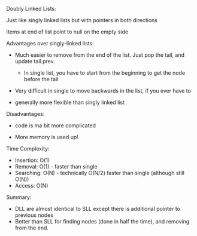 Doubly Linked Lists:

Just like singly linked lists but with pointers in both directions

Items at end of list point to null on the empty side

Advantages over singly-linked lists:

- Much easier to remove from the end of the list. Just pop the tail, and update tail.prev.

  - In single list, you have to start from the beginning to get the node before the tail

- Very difficult in single to move backwards in the list, if you ever have to

- generally more flexible than singly linked list

Disadvantages:

- code is ma bit more complicated

- More memory is used up!

Time Complexity:

- Insertion: O(1)
- Removal: O(1) - faster than single
- Searching: O(N) - technically O(N/2) faster than single (although still O(N))
- Access: O(N)

Summary:

- DLL are almost identical to SLL except there is additional pointer to previous nodes
- Better than SLL for finding nodes (done in half the time), and removing from the end.
